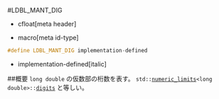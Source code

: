 #LDBL_MANT_DIG
* cfloat[meta header]

* macro[meta id-type]
```cpp
#define LDBL_MANT_DIG implementation-defined
```
* implementation-defined[italic]

##概要
`long double` の仮数部の桁数を表す。
`std::`[`numeric_limits`](/reference/limits/numeric_limits.md)`<long double>::`[`digits`](/reference/limits/numeric_limits/digits.md) と等しい。
